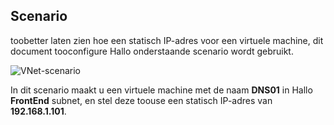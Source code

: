 ## <a name="scenario"></a>Scenario
toobetter laten zien hoe een statisch IP-adres voor een virtuele machine, dit document tooconfigure Hallo onderstaande scenario wordt gebruikt.

![VNet-scenario](./media/virtual-networks-static-ip-scenario-include/static-ip-scenario.png)

In dit scenario maakt u een virtuele machine met de naam **DNS01** in Hallo **FrontEnd** subnet, en stel deze toouse een statisch IP-adres van **192.168.1.101**.

